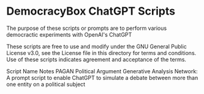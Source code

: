 # DemocracyBox ChatGPT Scripts
The purpose of these scripts or prompts are to perform various democractic experiments with OpenAI's ChatGPT

These scripts are free to use and modify under the GNU General Public License v3.0, see the License file in this directory for terms and conditions. Use of these scripts indicates agreement and acceptance of the terms.


Script Name   Notes
PAGAN         Political Argument Generative Analysis Network: A prompt script to enable ChatGPT to simulate a debate between more than one entity on a political subject 
